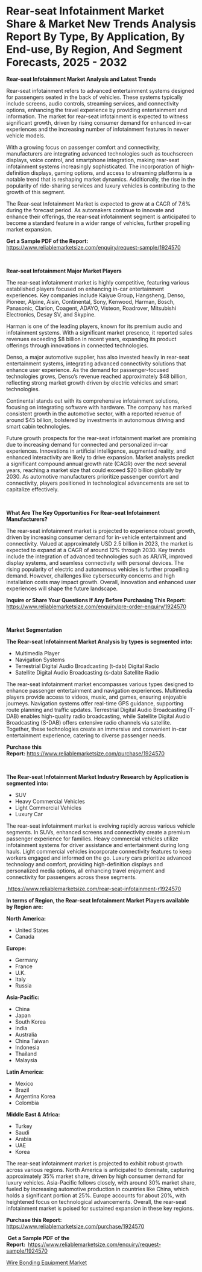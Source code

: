 <p><h1>Rear-seat Infotainment Market Share & Market New Trends Analysis Report By Type, By Application, By End-use, By Region, And Segment Forecasts, 2025 - 2032</h1></p><p><strong>Rear-seat Infotainment Market Analysis and Latest Trends</strong></p>
<p><p>Rear-seat infotainment refers to advanced entertainment systems designed for passengers seated in the back of vehicles. These systems typically include screens, audio controls, streaming services, and connectivity options, enhancing the travel experience by providing entertainment and information. The market for rear-seat infotainment is expected to witness significant growth, driven by rising consumer demand for enhanced in-car experiences and the increasing number of infotainment features in newer vehicle models.</p><p>With a growing focus on passenger comfort and connectivity, manufacturers are integrating advanced technologies such as touchscreen displays, voice control, and smartphone integration, making rear-seat infotainment systems increasingly sophisticated. The incorporation of high-definition displays, gaming options, and access to streaming platforms is a notable trend that is reshaping market dynamics. Additionally, the rise in the popularity of ride-sharing services and luxury vehicles is contributing to the growth of this segment.</p><p>The Rear-seat Infotainment Market is expected to grow at a CAGR of 7.6% during the forecast period. As automakers continue to innovate and enhance their offerings, the rear-seat infotainment segment is anticipated to become a standard feature in a wider range of vehicles, further propelling market expansion.</p></p>
<p><strong>Get a Sample PDF of the Report:&nbsp;</strong> <a href="https://www.reliablemarketsize.com/enquiry/request-sample/1924570?utm_campaign=2015&utm_medium=2&utm_source=Github&utm_content=ia&utm_term=14012025&utm_id=rear-seat-infotainment">https://www.reliablemarketsize.com/enquiry/request-sample/1924570</a></p>
<p>&nbsp;</p>
<p><strong>Rear-seat Infotainment Major Market Players</strong></p>
<p><p>The rear-seat infotainment market is highly competitive, featuring various established players focused on enhancing in-car entertainment experiences. Key companies include Kaiyue Group, Hangsheng, Denso, Pioneer, Alpine, Aisin, Continental, Sony, Kenwood, Harman, Bosch, Panasonic, Clarion, Coagent, ADAYO, Visteon, Roadrover, Mitsubishi Electronics, Desay SV, and Skypine.</p><p>Harman is one of the leading players, known for its premium audio and infotainment systems. With a significant market presence, it reported sales revenues exceeding $8 billion in recent years, expanding its product offerings through innovations in connected technologies.</p><p>Denso, a major automotive supplier, has also invested heavily in rear-seat entertainment systems, integrating advanced connectivity solutions that enhance user experience. As the demand for passenger-focused technologies grows, Denso’s revenue reached approximately $48 billion, reflecting strong market growth driven by electric vehicles and smart technologies.</p><p>Continental stands out with its comprehensive infotainment solutions, focusing on integrating software with hardware. The company has marked consistent growth in the automotive sector, with a reported revenue of around $45 billion, bolstered by investments in autonomous driving and smart cabin technologies.</p><p>Future growth prospects for the rear-seat infotainment market are promising due to increasing demand for connected and personalized in-car experiences. Innovations in artificial intelligence, augmented reality, and enhanced interactivity are likely to drive expansion. Market analysts predict a significant compound annual growth rate (CAGR) over the next several years, reaching a market size that could exceed $20 billion globally by 2030. As automotive manufacturers prioritize passenger comfort and connectivity, players positioned in technological advancements are set to capitalize effectively.</p></p>
<p>&nbsp;</p>
<p><strong>What Are The Key Opportunities For Rear-seat Infotainment Manufacturers?</strong></p>
<p><p>The rear-seat infotainment market is projected to experience robust growth, driven by increasing consumer demand for in-vehicle entertainment and connectivity. Valued at approximately USD 2.5 billion in 2023, the market is expected to expand at a CAGR of around 12% through 2030. Key trends include the integration of advanced technologies such as AR/VR, improved display systems, and seamless connectivity with personal devices. The rising popularity of electric and autonomous vehicles is further propelling demand. However, challenges like cybersecurity concerns and high installation costs may impact growth. Overall, innovation and enhanced user experiences will shape the future landscape.</p></p>
<p><strong>Inquire or Share Your Questions If Any Before Purchasing This Report:</strong> <a href="https://www.reliablemarketsize.com/enquiry/pre-order-enquiry/1924570?utm_campaign=2015&utm_medium=2&utm_source=Github&utm_content=ia&utm_term=14012025&utm_id=rear-seat-infotainment">https://www.reliablemarketsize.com/enquiry/pre-order-enquiry/1924570</a></p>
<p>&nbsp;</p>
<p><strong>Market Segmentation</strong></p>
<p><strong>The Rear-seat Infotainment Market Analysis by types is segmented into:</strong></p>
<p><ul><li>Multimedia Player</li><li>Navigation Systems</li><li>Terrestrial Digital Audio Broadcasting (t-dab) Digital Radio</li><li>Satellite Digital Audio Broadcasting (s-dab) Satellite Radio</li></ul></p>
<p><p>The rear-seat infotainment market encompasses various types designed to enhance passenger entertainment and navigation experiences. Multimedia players provide access to videos, music, and games, ensuring enjoyable journeys. Navigation systems offer real-time GPS guidance, supporting route planning and traffic updates. Terrestrial Digital Audio Broadcasting (T-DAB) enables high-quality radio broadcasting, while Satellite Digital Audio Broadcasting (S-DAB) offers extensive radio channels via satellite. Together, these technologies create an immersive and convenient in-car entertainment experience, catering to diverse passenger needs.</p></p>
<p><strong>Purchase this Report:&nbsp;</strong><a href="https://www.reliablemarketsize.com/purchase/1924570?utm_campaign=2015&utm_medium=2&utm_source=Github&utm_content=ia&utm_term=14012025&utm_id=rear-seat-infotainment">https://www.reliablemarketsize.com/purchase/1924570</a></p>
<p>&nbsp;</p>
<p><strong>The Rear-seat Infotainment Market Industry Research by Application is segmented into:</strong></p>
<p><ul><li>SUV</li><li>Heavy Commercial Vehicles</li><li>Light Commercial Vehicles</li><li>Luxury Car</li></ul></p>
<p><p>The rear-seat infotainment market is evolving rapidly across various vehicle segments. In SUVs, enhanced screens and connectivity create a premium passenger experience for families. Heavy commercial vehicles utilize infotainment systems for driver assistance and entertainment during long hauls. Light commercial vehicles incorporate connectivity features to keep workers engaged and informed on the go. Luxury cars prioritize advanced technology and comfort, providing high-definition displays and personalized media options, all enhancing travel enjoyment and connectivity for passengers across these segments.</p></p>
<p><a href="https://www.reliablemarketsize.com/rear-seat-infotainment-r1924570?utm_campaign=2015&utm_medium=2&utm_source=Github&utm_content=ia&utm_term=14012025&utm_id=rear-seat-infotainment">&nbsp;https://www.reliablemarketsize.com/rear-seat-infotainment-r1924570</a></p>
<p><strong>In terms of Region, the Rear-seat Infotainment Market Players available by Region are:</strong></p>
<p>
    <p> <strong> North America: </strong>
        <ul>
            <li>United States</li>
            <li>Canada</li>
        </ul>
        </p> 
    <p> <strong> Europe: </strong>
        <ul>
            <li>Germany</li>
            <li>France</li>
            <li>U.K.</li>
            <li>Italy</li>
            <li>Russia</li>
        </ul>
        </p> 
    <p> <strong> Asia-Pacific: </strong>
        <ul>
            <li>China</li>
            <li>Japan</li>
            <li>South Korea</li>
            <li>India</li>
            <li>Australia</li>
            <li>China Taiwan</li>
            <li>Indonesia</li>
            <li>Thailand</li>
            <li>Malaysia</li>
        </ul>
        </p> 
    <p> <strong> Latin America: </strong>
        <ul>
            <li>Mexico</li>
            <li>Brazil</li>
            <li>Argentina Korea</li>
            <li>Colombia</li>
        </ul>
        </p> 
    <p> <strong> Middle East & Africa: </strong>
        <ul>
            <li>Turkey</li>
            <li>Saudi</li>
            <li>Arabia</li>
            <li>UAE</li>
            <li>Korea</li>
        </ul>
    </p>
    </p>
<p><p>The rear-seat infotainment market is projected to exhibit robust growth across various regions. North America is anticipated to dominate, capturing approximately 35% market share, driven by high consumer demand for luxury vehicles. Asia-Pacific follows closely, with around 30% market share, fueled by increasing automotive production in countries like China, which holds a significant portion at 25%. Europe accounts for about 20%, with heightened focus on technological advancements. Overall, the rear-seat infotainment market is poised for sustained expansion in these key regions.</p></p>
<p><strong>Purchase this Report: </strong><a href="https://www.reliablemarketsize.com/purchase/1924570?utm_campaign=2015&utm_medium=2&utm_source=Github&utm_content=ia&utm_term=14012025&utm_id=rear-seat-infotainment">https://www.reliablemarketsize.com/purchase/1924570</a></p>
<p>&nbsp;<strong>Get a Sample PDF of the Report:&nbsp;&nbsp;</strong><a href="https://www.reliablemarketsize.com/enquiry/request-sample/1924570?utm_campaign=2015&utm_medium=2&utm_source=Github&utm_content=ia&utm_term=14012025&utm_id=rear-seat-infotainment">https://www.reliablemarketsize.com/enquiry/request-sample/1924570</a></p>
<p><strong></strong></p>
<p><p><a href="https://github.com/santosh758595/Market-Research-Report-List-6/blob/main/wire-bonding-equipment-market.md?utm_campaign=2015&utm_medium=2&utm_source=Github&utm_content=ia&utm_term=14012025&utm_id=rear-seat-infotainment">Wire Bonding Equipment Market</a></p></p>